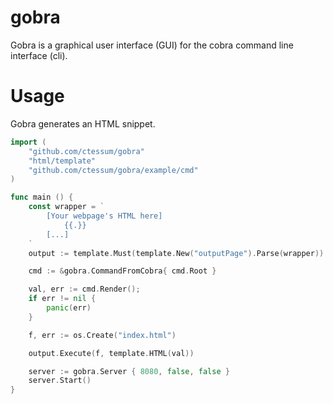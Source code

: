 # gobra
Gobra is a graphical user interface (GUI) for the cobra command line interface (cli).

# Usage

Gobra generates an HTML snippet.

```go
import (
	"github.com/ctessum/gobra"
	"html/template"
	"github.com/ctessum/gobra/example/cmd"
)

func main () {
	const wrapper = `
		[Your webpage's HTML here]
			{{.}}
		[...]
	`
	output := template.Must(template.New("outputPage").Parse(wrapper))

	cmd := &gobra.CommandFromCobra{ cmd.Root }

	val, err := cmd.Render();
	if err != nil {
		panic(err)
	}

	f, err := os.Create("index.html")

	output.Execute(f, template.HTML(val))

	server := gobra.Server { 8080, false, false }
	server.Start()
}

```
